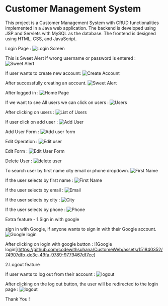 # Customer Management System
This project is a Customer Management System with CRUD functionalities implemented in a Java web application.
The backend is developed using JSP and Servlets with MySQL as the database.
The frontend is designed using HTML, CSS, and JavaScript.

Login Page : 
![Login Screen](https://github.com/codewithsuhana/CustomeWeb/assets/151840352/c7188107-7fcd-4e7c-925d-ba08dcce40b3)

This is Sweet Alert if wrong username or password is entered :
![Sweet Alert](https://github.com/codewithsuhana/CustomeWeb/assets/151840352/412c67ca-c161-4914-aa98-497d71ad4b8b)

If user wants to create new account:
![Create Account](https://github.com/codewithsuhana/CustomeWeb/assets/151840352/bb7568a2-e614-46b4-8d0e-49118585a20d)

After successfully creating an account.
![Sweet Alert](https://github.com/codewithsuhana/CustomeWeb/assets/151840352/bb0797f2-ca30-4e67-8151-602b102b2603)

After logged in :
![Home Page](https://github.com/codewithsuhana/CustomeWeb/assets/151840352/f206c051-e532-4873-ae20-e7c629a2d157)

If we want to see All users we can click on users :
![Users](https://github.com/codewithsuhana/CustomeWeb/assets/151840352/477918f4-03f5-48b8-91e9-fe1c9e6d2f5a)

After clicking on users :
![List of Users](https://github.com/codewithsuhana/CustomeWeb/assets/151840352/befc08da-d8b9-4a13-acc5-4014b54d0480)

If user click on add user : 
![Add User](https://github.com/codewithsuhana/CustomeWeb/assets/151840352/d1d962ac-e4bb-4ae5-8510-0db211acef2a)

Add User Form : 
![Add user form](https://github.com/codewithsuhana/CustomeWeb/assets/151840352/ef348210-e4c9-4773-b4d1-02111a8f7648)

Edit Operation :
![Edit user](https://github.com/codewithsuhana/CustomeWeb/assets/151840352/570c7ebd-19ea-4be9-af17-2e66532c881a)

Edit Form :
![Edit User Form](https://github.com/codewithsuhana/CustomeWeb/assets/151840352/d9b1b8fe-9243-4180-a276-ce3cc42c585f)

Delete User :
![delete user](https://github.com/codewithsuhana/CustomeWeb/assets/151840352/a92e1ad5-18f9-400d-b13b-b24894990b62)

To search user by first name city email or phone dropdown.
![First Name](https://github.com/codewithsuhana/CustomeWeb/assets/151840352/b0d1543d-58ff-4cc5-99c7-ab170304094f)

If the user selects by first name :
![First Name](https://github.com/codewithsuhana/CustomeWeb/assets/151840352/54a2b75a-808f-4551-a92d-3c1ac9503b78)

If the user selects by email : 
![Email](https://github.com/codewithsuhana/CustomeWeb/assets/151840352/0c52234f-22a0-445e-8054-852ec364aeb9)

If the user selects by city : 
![City](https://github.com/codewithsuhana/CustomeWeb/assets/151840352/d584fab1-7f84-4057-96dc-429e9ab126dd)

If the user selects by phone : 
![Phone](https://github.com/codewithsuhana/CustomeWeb/assets/151840352/3883e4b0-2dce-4d36-86ec-4ef504506ef6)


Extra feature - 
1.Sign in with google

sign in with Google, if anyone wants to sign in with their Google account.
![Google login](https://github.com/codewithsuhana/CustomeWeb/assets/151840352/91b0c6e9-e1ab-4d5f-9ac1-bf61d5bef497)

After clicking on login with google button : 
![Google login[(https://github.com/codewithsuhana/CustomeWeb/assets/151840352/74907dfb-de3e-49fa-9789-9779467df7ee)

2.Logout feature

If user wants to log out from their account : 
![logout](https://github.com/codewithsuhana/CustomeWeb/assets/151840352/4eb42d10-4f75-4f32-a982-a288f66d15e3)

After clicking on the log out button, the user will be redirected to the login page :
![logout]("https://github.com/codewithsuhana/CustomeWeb/assets/151840352/064764a4-aaee-43f1-8b94-5b89a2c24ab1")


Thank You !















